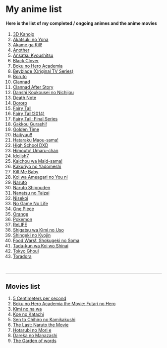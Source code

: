 # My anime list

<h4>Here is the list of my completed / ongoing animes and the anime movies</h4>
<ol>	
	<li><a href = "https://myanimelist.net/anime/36793/3D_Kanojo__Real_Girl?q=3d%20kanojo">3D Kanojo</a></li>
	<li><a href = "https://myanimelist.net/anime/25013/Akatsuki_no_Yona?q=akatsuki">Akatsuki no Yona</a></li>
	<li><a href = "https://myanimelist.net/anime/22199/Akame_ga_Kill">Akame ga Kill!</a></li>
	<li><a href = "https://myanimelist.net/anime/11111/Another">Another</a></li>
	<li><a href = "https://myanimelist.net/anime/24833/Ansatsu_Kyoushitsu_TV">Ansatsu Kyoushitsu</a></li>
	<li><a href = "https://myanimelist.net/anime/34572/Black_Clover">Black Clover</a></li>
    <li><a href = "https://myanimelist.net/anime/31964/Boku_no_Hero_Academia">Boku no Hero Academia</a></li>
	<li><a href = "https://myanimelist.net/anime/288/Bakuten_Shoot_Beyblade">Beyblade (Original TV Series)</a></li>
	<li><a href = "https://myanimelist.net/anime/34566/Boruto__Naruto_Next_Generations?q=boruto">Boruto</a></li>
	<li><a href = "https://myanimelist.net/anime/2167/Clannad?q=clannad">Clannad</a></li>
	<li><a href = "https://myanimelist.net/anime/4181/Clannad__After_Story?q=clannad">Clannad After Story</a></li>
    <li><a href = "https://myanimelist.net/anime/11843/Danshi_Koukousei_no_Nichijou?q=danshi%20wa%20ko">Danshi Koukousei no Nichijou</a></li>
	<li><a href = "https://myanimelist.net/anime/1535/Death_Note">Death Note</a></li>
	<li><a href = "https://myanimelist.net/anime/37520/Dororo?q=dororo">Dororo</a></li>
	<li><a href = "https://myanimelist.net/anime/6702/Fairy_Tail">Fairy Tail</a></li>
	<li><a href = "https://myanimelist.net/anime/22043/Fairy_Tail_2014">Fairy Tail(2014)</a></li>
    <li><a href = "https://myanimelist.net/anime/35972/Fairy_Tail__Final_Series?q=fairy%20tail">Fairy Tail: Final Series</a></li>
	<li><a href = "https://myanimelist.net/anime/24765/Gakkougurashi">Gakkou Gurashi!</a></li>
	<li><a href = "https://myanimelist.net/anime/17895/Golden_Time">Golden Time</a></li>
	<li><a href = "https://myanimelist.net/anime/20583/Haikyuu">Haikyuu!!</a></li>
	<li><a href = "https://myanimelist.net/anime/15809/Hataraku_Maou-sama">Hataraku Maou-sama!</a></li>	
	<li><a href = "https://myanimelist.net/anime/11617/High_School_DxD">High School DXD</a></li>
	<li><a href = "https://myanimelist.net/anime/28825/Himouto_Umaru-chan">Himouto! Umaru-chan</a></li>
	<li><a href = "https://myanimelist.net/anime/33899/IDOLiSH7?q=idol">Idolish7</a></li>
	<li><a href = "https://myanimelist.net/anime/7054/Kaichou_wa_Maid-sama?q=kaichou">Kaichou wa Maid-sama!</a></li>
	<li><a href = "https://myanimelist.net/anime/36754/Kakuriyo_no_Yadomeshi?q=kakuriyo">Kakuriyo no Yadomeshi</a></li>
	<li><a href = "https://myanimelist.net/anime/11079/Kill_Me_Baby?q=kill%20me%20baby">Kill Me Baby</a></li>
	<li><a href = "https://myanimelist.net/anime/34984/Koi_wa_Ameagari_no_You_ni?q=koi%20wa">Koi wa Ameagari no You ni</a></li>
	<li><a href = "https://myanimelist.net/anime/20/Naruto">Naruto</a></li>
	<li><a href = "https://myanimelist.net/anime/1735/Naruto__Shippuuden">Naruto Shippuden</a></li>
	<li><a href = "https://myanimelist.net/anime/23755/Nanatsu_no_Taizai">Nanatsu no Taizai</a></li>
	<li><a href = "https://myanimelist.net/anime/18897/Nisekoi">Nisekoi</a></li>
	<li><a href = "https://myanimelist.net/anime/19815/No_Game_No_Life">No Game No Life</a></li>
	<li><a href = "https://myanimelist.net/anime/21/One_Piece">One Piece</a></li>
	<li><a href = "https://myanimelist.net/anime/32729/Orange?q=oran">Orange</a></li>
	<li><a href = "https://myanimelist.net/anime/527/Pokemon">Pokemon</a></li>
	<li><a href = "https://myanimelist.net/anime/30015/ReLIFE">ReLIFE</a></li>
	<li><a href = "https://myanimelist.net/anime/23273/Shigatsu_wa_Kimi_no_Uso">Shigatsu wa Kimi no Uso</a></li>
	<li><a href = "https://myanimelist.net/anime/16498/Shingeki_no_Kyojin?q=attack%20">Shingeki no Kyojin</a></li>
	<li><a href = "https://myanimelist.net/anime/28171/Shokugeki_no_Souma">Food Wars!: Shokugeki no Soma</a></li>
	<li><a href = "https://myanimelist.net/anime/36470/Tada-kun_wa_Koi_wo_Shinai?q=tada">Tada-kun wa Koi wo Shinai</a></li>
	<li><a href = "https://myanimelist.net/anime/22319/Tokyo_Ghoul">Tokyo Ghoul</a></li>
	<li><a href = "https://myanimelist.net/anime/4224/Toradora?q=torad">Toradora</a></li>
</ol>

<br><hr>

## Movies list
<ol>	
	<li><a href = "https://myanimelist.net/anime/1689/Byousoku_5_Centimeter?q=5%20cen">5 Centimeters per second</a></li>
	<li><a href = "https://myanimelist.net/anime/36896/Boku_no_Hero_Academia_the_Movie__Futari_no_Hero?">Boku no Hero Academia the Movie: Futari no Hero</a></i>
	<li><a href = "https://myanimelist.net/anime/32281/Kimi_no_Na_wa?q=kimi%20">Kimi no na wa</a></li>
	<li><a href = "https://myanimelist.net/anime/28851/Koe_no_Katachi?q=koe">Koe no Katachi</a></li>
	<li><a href = "https://myanimelist.net/anime/199/Sen_to_Chihiro_no_Kamikakushi?q=spirite">Sen to Chihiro no Kamikakushi</a></li>
	<li><a href = "https://myanimelist.net/anime/16870/The_Last__Naruto_the_Movie?q=the%20las">The Last: Naruto the Movie</a></li>
	<li><a href = "https://myanimelist.net/manga/3282/Hotarubi_no_Mori_e?q=hota">Hotarubi no Mori e</a></li>
	<li><a href = "https://myanimelist.net/anime/17121/Dareka_no_Manazashi?q=Dareka-no-Manazashi">Dareka no Manazashi</a</li>
	<li><a href = "https://myanimelist.net/anime/16782/Kotonoha_no_Niwa?q=the%20garde">The Garden of words</a></li>
</ol>
